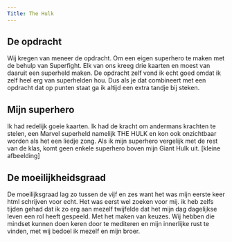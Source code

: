 ```yaml
---
Title: The Hulk
---
```


## De opdracht
Wij kregen van meneer de opdracht.
Om een eigen superhero te maken met de behulp van Superfight. Elk van ons kreeg drie kaarten en moest van daaruit een superheld maken. De opdracht zelf vond ik echt goed omdat ik zelf heel erg van superhelden hou. Dus als je dat combineert met een opdracht dat op punten staat ga ik altijd een extra  tandje bij steken.

## Mijn superhero
Ik had redelijk goeie kaarten. Ik had de kracht om andermans krachten te stelen, een Marvel superheld namelijk THE HULK en kon ook onzichtbaar worden als het een liedje zong. Als ik mijn superhero vergelijk met de rest van de klas, komt geen enkele superhero boven mijn Giant Hulk uit. [kleine afbeelding]

## De moeilijkheidsgraad
De moeilijksgraad lag zo tussen de vijf en zes want het was mijn eerste keer html schrijven voor echt. Het was eerst wel zoeken voor mij. ik heb zelfs tijden gehad dat ik zo erg aan mezelf twijfelde dat het mijn dag dagelijkse leven een rol heeft gespeeld. Met het maken van keuzes. Wij hebben die mindset kunnen doen keren door te mediteren en mijn innerlijke rust te vinden, met wij bedoel ik mezelf en mijn broer.